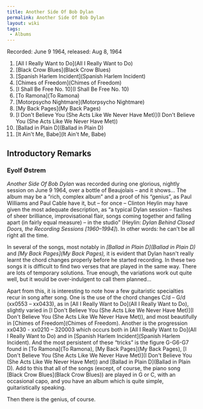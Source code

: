 ```yaml
---
title: Another Side Of Bob Dylan
permalink: Another Side Of Bob Dylan
layout: wiki
tags:
 - Albums
---
```


Recorded: June 9 1964,
released: Aug 8, 1964

1.  [All I Really Want to Do](All I Really Want to Do)
2.  [Black Crow Blues](Black Crow Blues)
3.  [Spanish Harlem Incident](Spanish Harlem Incident)
4.  [Chimes of Freedom](Chimes of Freedom)
5.  [I Shall Be Free No. 10](I Shall Be Free No. 10)
6.  [To Ramona](To Ramona)
7.  [Motorpsycho Nightmare](Motorpsycho Nightmare)
8.  [My Back Pages](My Back Pages)
9.  [I Don't Believe You (She Acts Like We Never Have
    Met)](I Don't Believe You (She Acts Like We Never Have Met))
10. [Ballad in Plain D](Ballad in Plain D)
11. [It Ain't Me, Babe](It Ain't Me, Babe)

## Introductory Remarks

### Eyolf Østrem

_Another Side Of Bob Dylan_ was recorded during one glorious,
nightly session on June 9 1964, over a bottle of Beaujolais – and it
shows… The album may be a “rich, complex album” and a proof of his
“genius”, as Paul Williams and Paul Cable have it, but – for once –
Clinton Heylin may have given the most adequate description, as “a
typical Dylan session – flashes of sheer brilliance, improvisational
flair, songs coming together and falling apart (in fairly equal measure)
– in the studio” (Heylin: <em>Dylan Behind Closed Doors, the Recording
Sessions [1960–1994]</em>). In other words: he can't be all right all
the time.

In several of the songs, most notably in <em>[Ballad in Plain
D](Ballad in Plain D) </em>and <em>[My Back
Pages](My Back Pages), </em>it is evident that Dylan hasn't
really learnt the chord changes properly before he started recording. In
these two songs it is difficult to find two verses that are played in
the same way. There are lots of temporary solutions. True enough, the
variations work out quite well, but it would be over-indulgent to call
them planned…

Apart from this, it is interesting to note how a few guitaristic
specialties recur in song after song. One is the use of the chord
changes C/d – G/d (xx0553 – xx0433), as in [All I Really Want to
Do](All I Really Want to Do), slightly varied in [I Don't
Believe You (She Acts Like We Never Have
Met)](I Don't Believe You (She Acts Like We Never Have Met)),
and most beautifully in [Chimes of
Freedom](Chimes of Freedom). Another is the progression
xx0430 - xx0210 – 320003 which occurs both in [All I Really Want to
Do](All I Really Want to Do) and in [Spanish Harlem
Incident](Spanish Harlem Incident). And the most persistent
of these “tricks” is the figure G-G6-G7 found in [To
Ramona](To Ramona), [My Back
Pages](My Back Pages), [I Don't Believe You (She Acts Like We
Never Have
Met)](I Don't Believe You (She Acts Like We Never Have Met))
and [Ballad in Plain D](Ballad in Plain D)<em>. </em>Add to
this that all of the songs (except, of course, the piano song [Black
Crow Blues](Black Crow Blues)) are played in G or C, with an
occasional capo, and you have an album which is quite simple,
guitaristically speaking.

Then there is the genius, of course.
